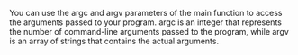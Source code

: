 You can use the argc and argv parameters of the main function to access the arguments passed to your program. argc is an integer that represents the number of command-line arguments passed to the program, while argv is an array of strings that contains the actual arguments.
